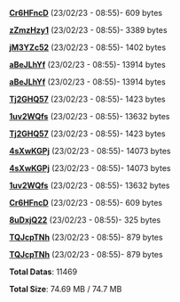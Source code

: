 [**Cr6HFncD**](/data/Cr6HFncD.txt) (23/02/23 - 08:55)- 609 bytes

[**zZmzHzy1**](/data/zZmzHzy1.txt) (23/02/23 - 08:55)- 3389 bytes

[**jM3YZc52**](/data/jM3YZc52.txt) (23/02/23 - 08:55)- 1402 bytes

[**aBeJLhYf**](/data/aBeJLhYf.txt) (23/02/23 - 08:55)- 13914 bytes

[**aBeJLhYf**](/data/aBeJLhYf.txt) (23/02/23 - 08:55)- 13914 bytes

[**Tj2GHQ57**](/data/Tj2GHQ57.txt) (23/02/23 - 08:55)- 1423 bytes

[**1uv2WQfs**](/data/1uv2WQfs.txt) (23/02/23 - 08:55)- 13632 bytes

[**Tj2GHQ57**](/data/Tj2GHQ57.txt) (23/02/23 - 08:55)- 1423 bytes

[**4sXwKGPj**](/data/4sXwKGPj.txt) (23/02/23 - 08:55)- 14073 bytes

[**4sXwKGPj**](/data/4sXwKGPj.txt) (23/02/23 - 08:55)- 14073 bytes

[**1uv2WQfs**](/data/1uv2WQfs.txt) (23/02/23 - 08:55)- 13632 bytes

[**Cr6HFncD**](/data/Cr6HFncD.txt) (23/02/23 - 08:55)- 609 bytes

[**8uDxjQ22**](/data/8uDxjQ22.txt) (23/02/23 - 08:55)- 325 bytes

[**TQJcpTNh**](/data/TQJcpTNh.txt) (23/02/23 - 08:55)- 879 bytes

[**TQJcpTNh**](/data/TQJcpTNh.txt) (23/02/23 - 08:55)- 879 bytes

**Total Datas**: 11469

**Total Size**: 74.69 MB / 74.7 MB